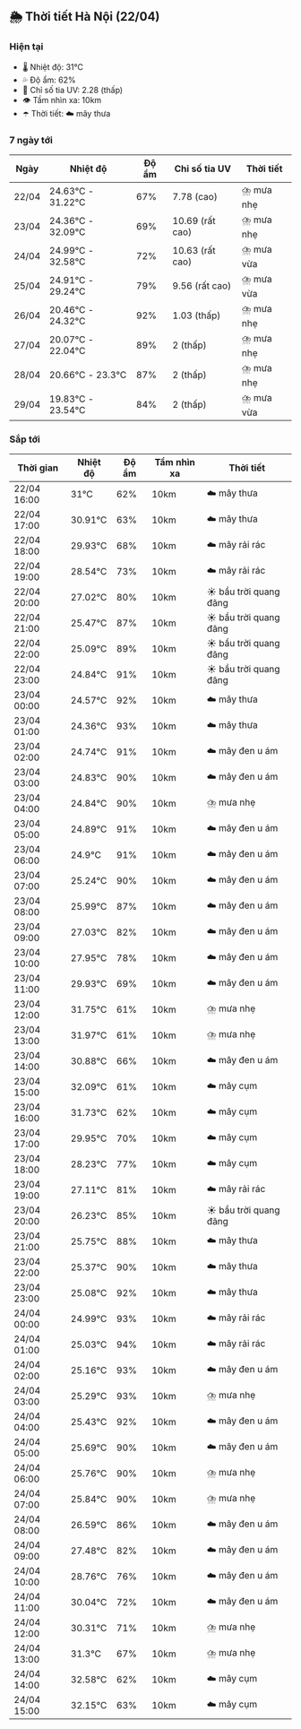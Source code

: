 ## 🌦️ Thời tiết Hà Nội (22/04)

### Hiện tại

- 🌡️ Nhiệt độ: 31℃
- 💦 Độ ẩm: 62%
- 🌟 Chỉ số tia UV: 2.28 (thấp)
- 👁️ Tầm nhìn xa: 10km
- ☂️ Thời tiết: ☁️ mây thưa

### 7 ngày tới

| Ngày | Nhiệt độ | Độ ẩm | Chỉ số tia UV | Thời tiết |
| --- | --- | --- | --- | --- |
| 22/04 | 24.63℃ - 31.22℃ | 67% | 7.78 (cao) | ⛈️ mưa nhẹ |
| 23/04 | 24.36℃ - 32.09℃ | 69% | 10.69 (rất cao) | ⛈️ mưa nhẹ |
| 24/04 | 24.99℃ - 32.58℃ | 72% | 10.63 (rất cao) | ⛈️ mưa vừa |
| 25/04 | 24.91℃ - 29.24℃ | 79% | 9.56 (rất cao) | ⛈️ mưa vừa |
| 26/04 | 20.46℃ - 24.32℃ | 92% | 1.03 (thấp) | ⛈️ mưa nhẹ |
| 27/04 | 20.07℃ - 22.04℃ | 89% | 2 (thấp) | ⛈️ mưa nhẹ |
| 28/04 | 20.66℃ - 23.3℃ | 87% | 2 (thấp) | ⛈️ mưa nhẹ |
| 29/04 | 19.83℃ - 23.54℃ | 84% | 2 (thấp) | ⛈️ mưa vừa |

### Sắp tới

| Thời gian | Nhiệt độ | Độ ẩm | Tầm nhìn xa | Thời tiết |
| --- | --- | --- | --- | --- |
| 22/04 16:00 | 31℃ | 62% | 10km | ☁️ mây thưa |
| 22/04 17:00 | 30.91℃ | 63% | 10km | ☁️ mây thưa |
| 22/04 18:00 | 29.93℃ | 68% | 10km | ☁️ mây rải rác |
| 22/04 19:00 | 28.54℃ | 73% | 10km | ☁️ mây rải rác |
| 22/04 20:00 | 27.02℃ | 80% | 10km | ☀️ bầu trời quang đãng |
| 22/04 21:00 | 25.47℃ | 87% | 10km | ☀️ bầu trời quang đãng |
| 22/04 22:00 | 25.09℃ | 89% | 10km | ☀️ bầu trời quang đãng |
| 22/04 23:00 | 24.84℃ | 91% | 10km | ☀️ bầu trời quang đãng |
| 23/04 00:00 | 24.57℃ | 92% | 10km | ☁️ mây thưa |
| 23/04 01:00 | 24.36℃ | 93% | 10km | ☁️ mây thưa |
| 23/04 02:00 | 24.74℃ | 91% | 10km | ☁️ mây đen u ám |
| 23/04 03:00 | 24.83℃ | 90% | 10km | ☁️ mây đen u ám |
| 23/04 04:00 | 24.84℃ | 90% | 10km | ⛈️ mưa nhẹ |
| 23/04 05:00 | 24.89℃ | 91% | 10km | ☁️ mây đen u ám |
| 23/04 06:00 | 24.9℃ | 91% | 10km | ☁️ mây đen u ám |
| 23/04 07:00 | 25.24℃ | 90% | 10km | ☁️ mây đen u ám |
| 23/04 08:00 | 25.99℃ | 87% | 10km | ☁️ mây đen u ám |
| 23/04 09:00 | 27.03℃ | 82% | 10km | ☁️ mây đen u ám |
| 23/04 10:00 | 27.95℃ | 78% | 10km | ☁️ mây đen u ám |
| 23/04 11:00 | 29.93℃ | 69% | 10km | ☁️ mây đen u ám |
| 23/04 12:00 | 31.75℃ | 61% | 10km | ⛈️ mưa nhẹ |
| 23/04 13:00 | 31.97℃ | 61% | 10km | ⛈️ mưa nhẹ |
| 23/04 14:00 | 30.88℃ | 66% | 10km | ☁️ mây đen u ám |
| 23/04 15:00 | 32.09℃ | 61% | 10km | ☁️ mây cụm |
| 23/04 16:00 | 31.73℃ | 62% | 10km | ☁️ mây cụm |
| 23/04 17:00 | 29.95℃ | 70% | 10km | ☁️ mây cụm |
| 23/04 18:00 | 28.23℃ | 77% | 10km | ☁️ mây cụm |
| 23/04 19:00 | 27.11℃ | 81% | 10km | ☁️ mây rải rác |
| 23/04 20:00 | 26.23℃ | 85% | 10km | ☀️ bầu trời quang đãng |
| 23/04 21:00 | 25.75℃ | 88% | 10km | ☁️ mây thưa |
| 23/04 22:00 | 25.37℃ | 90% | 10km | ☁️ mây thưa |
| 23/04 23:00 | 25.08℃ | 92% | 10km | ☁️ mây thưa |
| 24/04 00:00 | 24.99℃ | 93% | 10km | ☁️ mây rải rác |
| 24/04 01:00 | 25.03℃ | 94% | 10km | ☁️ mây rải rác |
| 24/04 02:00 | 25.16℃ | 93% | 10km | ☁️ mây đen u ám |
| 24/04 03:00 | 25.29℃ | 93% | 10km | ⛈️ mưa nhẹ |
| 24/04 04:00 | 25.43℃ | 92% | 10km | ☁️ mây đen u ám |
| 24/04 05:00 | 25.69℃ | 90% | 10km | ☁️ mây đen u ám |
| 24/04 06:00 | 25.76℃ | 90% | 10km | ⛈️ mưa nhẹ |
| 24/04 07:00 | 25.84℃ | 90% | 10km | ⛈️ mưa nhẹ |
| 24/04 08:00 | 26.59℃ | 86% | 10km | ☁️ mây đen u ám |
| 24/04 09:00 | 27.48℃ | 82% | 10km | ☁️ mây đen u ám |
| 24/04 10:00 | 28.76℃ | 76% | 10km | ☁️ mây đen u ám |
| 24/04 11:00 | 30.04℃ | 72% | 10km | ☁️ mây đen u ám |
| 24/04 12:00 | 30.31℃ | 71% | 10km | ⛈️ mưa nhẹ |
| 24/04 13:00 | 31.3℃ | 67% | 10km | ⛈️ mưa nhẹ |
| 24/04 14:00 | 32.58℃ | 62% | 10km | ☁️ mây cụm |
| 24/04 15:00 | 32.15℃ | 63% | 10km | ☁️ mây cụm |
